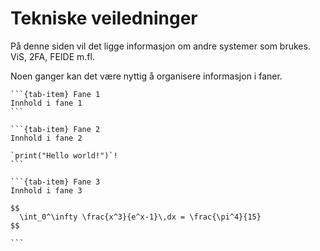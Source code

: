 # Tekniske veiledninger

På denne siden vil det ligge informasjon om andre systemer som brukes. ViS, 2FA, FEIDE m.fl.

Noen ganger kan det være nyttig å organisere informasjon i faner.

````{tab-set}
```{tab-item} Fane 1
Innhold i fane 1
```

```{tab-item} Fane 2
Innhold i fane 2

`print("Hello world!")`!
```

```{tab-item} Fane 3
Innhold i fane 3

$$
  \int_0^\infty \frac{x^3}{e^x-1}\,dx = \frac{\pi^4}{15}
$$

```
````